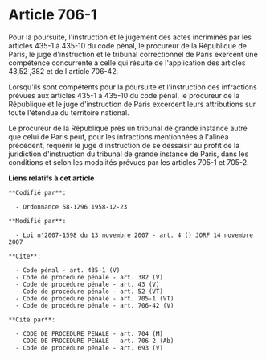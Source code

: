 # Article 706-1

Pour la poursuite, l'instruction et le jugement des actes incriminés par les articles 435-1 à 435-10 du code pénal, le
procureur de la République de Paris, le juge d'instruction et le tribunal correctionnel de Paris exercent une compétence
concurrente à celle qui résulte de l'application des articles 43,52
,382 et de l'article 706-42. 

Lorsqu'ils sont compétents pour la poursuite et l'instruction des infractions prévues aux articles 435-1 à 435-10 du code
pénal, le procureur de la République et le juge d'instruction de Paris excercent leurs attributions sur toute l'étendue du
territoire national. 

Le procureur de la République près un tribunal de grande instance autre que celui de Paris peut, pour les infractions
mentionnées à l'alinéa précédent, requérir le juge d'instruction de se dessaisir au profit de la juridiction d'instruction du
tribunal de grande instance de Paris, dans les conditions et selon les modalités prévues par les articles 705-1 et 705-2.

**Liens relatifs à cet article**

	**Codifié par**:

	  - Ordonnance 58-1296 1958-12-23

	**Modifié par**:

	  - Loi n°2007-1598 du 13 novembre 2007 - art. 4 () JORF 14 novembre 2007

	**Cite**:

	  - Code pénal - art. 435-1 (V)
	  - Code de procédure pénale - art. 382 (V)
	  - Code de procédure pénale - art. 43 (V)
	  - Code de procédure pénale - art. 52 (VT)
	  - Code de procédure pénale - art. 705-1 (VT)
	  - Code de procédure pénale - art. 706-42 (V)

	**Cité par**:

	  - CODE DE PROCEDURE PENALE - art. 704 (M)
	  - CODE DE PROCEDURE PENALE - art. 706-2 (Ab)
	  - Code de procédure pénale - art. 693 (V)
